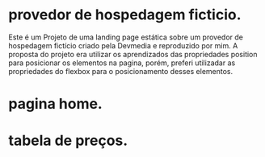 # provedor de hospedagem ficticio.
Este é um Projeto de uma landing page estática sobre um provedor de hospedagem fictício criado pela Devmedia e reproduzido por mim.
A proposta do projeto era utilizar os aprendizados das propriedades position para posicionar os elementos na pagina, porém, preferi utilizadar as propriedades do flexbox para o posicionamento desses elementos.

# pagina home.

# tabela de preços.
